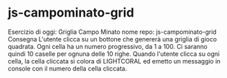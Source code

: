 # js-campominato-grid


Esercizio di oggi: Griglia Campo Minato
nome repo: js-campominato-grid
Consegna
L'utente clicca su un bottone che genererà una griglia di gioco quadrata.
Ogni cella ha un numero progressivo, da 1 a 100.
Ci saranno quindi 10 caselle per ognuna delle 10 righe.
Quando l'utente clicca su ogni cella, la cella cliccata si colora di LIGHTCORAL ed emetto un messaggio in console con il numero della cella cliccata.